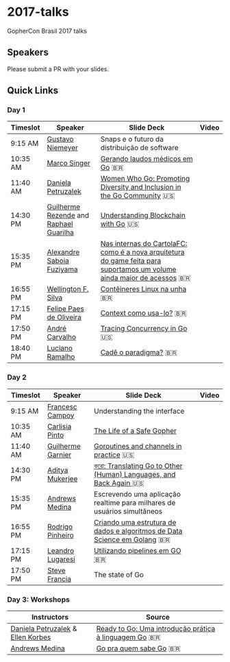 # 2017-talks
GopherCon Brasil 2017 talks

## Speakers
Please submit a PR with your slides.

## Quick Links

### Day 1

| Timeslot    | Speaker     | Slide Deck | Video | 
| ----------- | ----------- | ---------- | ----- | 
| 9:15 AM | [Gustavo Niemeyer](https://github.com/niemeyer) | Snaps e o futuro da distribuição de software | |
| 10:35 AM | [Marco Singer](https://github.com/marcosinger) | [Gerando laudos médicos em Go](https://github.com/gopherconbr/2017-talks/blob/master/gerando_laudos_medicos_em_go.pdf) :brazil: | |
| 11:40 AM | [Daniela Petruzalek](https://github.com/danicat) | [Women Who Go: Promoting Diversity and Inclusion in the Go Community](https://speakerdeck.com/danicat/wwg-promoting-diversity-and-inclusion-in-the-go-community) :us: | |
| 14:30 PM | [Guilherme Rezende](https://github.com/guilhermebr) and [Raphael Guarilha](https://github.com/guarilha) | [Understanding Blockchain with Go](https://gitpitch.com/guilhermebr/blockchain-talk) :us: | |
| 15:35 PM | [Alexandre Saboia Fuziyama](https://github.com/saboia) | [Nas internas do CartolaFC: como é a nova arquitetura do game feita para suportamos um volume ainda maior de acessos](https://www.slideshare.net/AlexandreSaboiaFuziy/nas-internas-do-cartolafc-como-a-nova-arquitetura-do-game-feita-para-suportamos-um-volume-ainda-maior-de-acessos-82281613) :brazil: | |
| 16:55 PM | [Wellington F. Silva](http://wfsilva.com) | [Contêineres Linux na unha](https://speakerdeck.com/wsilva/linux-conteineres-na-unha-gophercon-brasil-2017) :brazil: | |
| 17:15 PM | [Felipe Paes de Oliveira](https://github.com/felipeweb) | [Context como usa-lo?](https://www.felipeweb.net.br/talk/context/) :brazil: | |
| 17:50 PM | [André Carvalho](https://github.com/andrestc) | [Tracing Concurrency in Go](https://github.com/gopherconbr/2017-talks/blob/master/go-execution-tracer.pdf) :us: | |
| 18:40 PM | [Luciano Ramalho](https://github.com/ramalho) | [Cadê o paradigma?](https://speakerdeck.com/ramalho/go-cade-o-paradigma) :brazil: | |

### Day 2

| Timeslot    | Speaker     | Slide Deck | Video |
| ----------- | ----------- | ---------- | ----- |
| 9:15 AM | [Francesc Campoy](https://github.com/campoy) | Understanding the interface | |
| 10:35 AM | [Carlisia Pinto](https://github.com/carlisia) | [The Life of a Safe Gopher](https://speakerdeck.com/carlisia/the-life-of-a-safe-gopher) | |
| 11:40 AM | [Guilherme Garnier](https://github.com/ggarnier) | [Goroutines and channels in practice](https://github.com/gopherconbr/2017-talks/blob/master/goroutines-and-channels-in-practice.pdf) :us: | |
| 14:30 PM | [Aditya Mukerjee](https://github.com/chimeracoder) | [করো: Translating Go to Other (Human) Languages, and Back Again ](https://speakerdeck.com/chimeracoder/kro-translating-go-to-other-human-languages-and-back-again-gophercon-brasil) :us: | |
| 15:35 PM | [Andrews Medina](https://github.com/andrewsmedina) | Escrevendo uma aplicação realtime para milhares de usuários simultâneos | |
| 16:55 PM | [Rodrigo Pinheiro](https://github.com/rpinheiroalmeida) | [Criando uma estrutura de dados e algoritmos de Data Science em Golang](https://www.slideshare.net/rodrigoalmeida9216778/gopher-conbr-golang-e-data-science-oficial/1) :brazil: | |
| 17:15 PM | [Leandro Lugaresi](https://github.com/leandro-lugaresi) | [Utilizando pipelines em GO](https://speakerdeck.com/leandrolugaresi/pipelines-em-go) :brazil: | |
| 17:50 PM | [Steve Francia](https://github.com/spf13) | The state of Go | |

### Day 3: Workshops

| Instructors | Source |
| ----------- | -------|
| [Daniela Petruzalek](https://github.com/danicat) & [Ellen Korbes](https://github.com/ellenkorbes) | [Ready to Go: Uma introdução prática à linguagem Go](https://github.com/ellenkorbes/ready-to-go) :brazil: |
| [Andrews Medina](https://github.com/andrewsmedina) | [Go pra quem sabe Go](https://github.com/andrewsmedina/go-para-quem-sabe-go) :brazil: |
